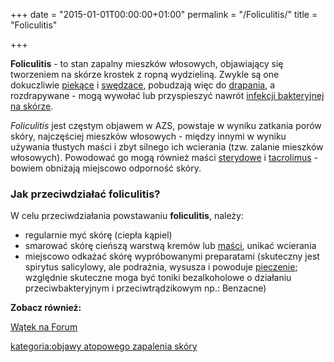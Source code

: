 +++
date = "2015-01-01T00:00:00+01:00"
permalink = "/Foliculitis/"
title = "Foliculitis"

+++

**Foliculitis** - to stan zapalny mieszków włosowych, objawiający się tworzeniem na skórze krostek z ropną wydzieliną. Zwykle są one dokuczliwie [piekące](/atopedia/pieczenie "wikilink") i [swędzace](/atopedia/świąd "wikilink"), pobudzają więc do [drapania](/atopedia/drapanie "wikilink"), a rozdrapywane - mogą wywołać lub przyspieszyć nawrót [infekcji bakteryjnej na skórze](/atopedia/infekcja_skóry "wikilink").

*Foliculitis* jest częstym objawem w AZS, powstaje w wyniku zatkania porów skóry, najczęściej mieszków włosowych - między innymi w wyniku używania tłustych maści i zbyt silnego ich wcierania (tzw. zalanie mieszków włosowych). Powodować go mogą również maści [sterydowe](/atopedia/kortykosterydy "wikilink") i [tacrolimus](/atopedia/tacrolimus "wikilink") - bowiem obniżają miejscowo odporność skóry.

### Jak przeciwdziałać foliculitis?

W celu przeciwdziałania powstawaniu **foliculitis**, należy:

-   regularnie myć skórę (ciepła kąpiel)
-   smarować skórę cieńszą warstwą kremów lub [maści](/atopedia/Maść "wikilink"), unikać wcierania
-   miejscowo odkażać skórę wypróbowanymi preparatami (skuteczny jest spirytus salicylowy, ale podrażnia, wysusza i powoduje [pieczenie](/atopedia/Pieczenie "wikilink"); względnie skuteczne moga być toniki bezalkoholowe o działaniu przeciwbakteryjnym i przeciwtrądzikowym np.: Benzacne)

**Zobacz również:**

[Wątek na Forum](http://www.atopowe-zapalenie.pl/forum/viewtopic.php?f=3&t=4682)

[kategoria:objawy atopowego zapalenia skóry](/atopedia/kategoria:objawy_atopowego_zapalenia_skóry "wikilink")